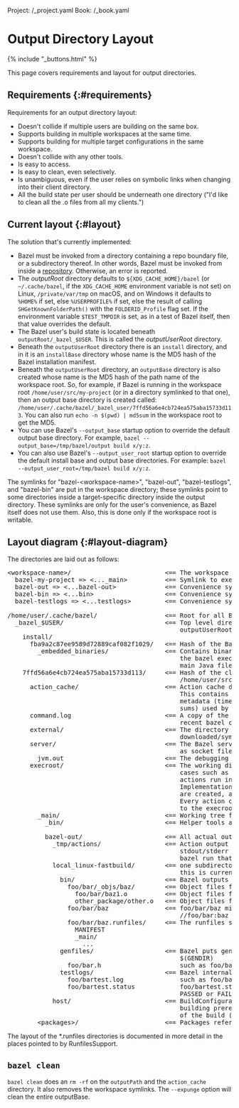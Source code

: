 Project: /_project.yaml
Book: /_book.yaml

# Output Directory Layout

{% include "_buttons.html" %}

This page covers requirements and layout for output directories.

## Requirements {:#requirements}

Requirements for an output directory layout:

* Doesn't collide if multiple users are building on the same box.
* Supports building in multiple workspaces at the same time.
* Supports building for multiple target configurations in the same workspace.
* Doesn't collide with any other tools.
* Is easy to access.
* Is easy to clean, even selectively.
* Is unambiguous, even if the user relies on symbolic links when changing into
  their client directory.
* All the build state per user should be underneath one directory ("I'd like to
  clean all the .o files from all my clients.")

## Current layout {:#layout}

The solution that's currently implemented:

* Bazel must be invoked from a directory containing a repo boundary file, or a
  subdirectory thereof. In other words, Bazel must be invoked from inside a
  [repository](../external/overview#repository). Otherwise, an error is
  reported.
* The _outputRoot_ directory defaults to `${XDG_CACHE_HOME}/bazel` (or
  `~/.cache/bazel`, if the `XDG_CACHE_HOME` environment variable is not set) on
  Linux, `/private/var/tmp` on macOS, and on Windows it defaults to `%HOME%` if
  set, else `%USERPROFILE%` if set, else the result of calling
  `SHGetKnownFolderPath()` with the `FOLDERID_Profile` flag set. If the
  environment variable `$TEST_TMPDIR` is set, as in a test of Bazel itself,
  then that value overrides the default.
* The Bazel user's build state is located beneath `outputRoot/_bazel_$USER`.
  This is called the _outputUserRoot_ directory.
* Beneath the `outputUserRoot` directory there is an `install` directory, and in
  it is an `installBase` directory whose name is the MD5 hash of the Bazel
  installation manifest.
* Beneath the `outputUserRoot` directory, an `outputBase` directory
  is also created whose name is the MD5 hash of the path name of the workspace
  root. So, for example, if Bazel is running in the workspace root
  `/home/user/src/my-project` (or in a directory symlinked to that one), then
  an output base directory is created called:
  `/home/user/.cache/bazel/_bazel_user/7ffd56a6e4cb724ea575aba15733d113`. You
  can also run `echo -n $(pwd) | md5sum` in the workspace root to get the MD5.
* You can use Bazel's `--output_base` startup option to override the default
  output base directory. For example,
  `bazel --output_base=/tmp/bazel/output build x/y:z`.
* You can also use Bazel's `--output_user_root` startup option to override the
  default install base and output base directories. For example:
  `bazel --output_user_root=/tmp/bazel build x/y:z`.

The symlinks for "bazel-&lt;workspace-name&gt;", "bazel-out", "bazel-testlogs",
and "bazel-bin" are put in the workspace directory; these symlinks point to some
directories inside a target-specific directory inside the output directory.
These symlinks are only for the user's convenience, as Bazel itself does not
use them. Also, this is done only if the workspace root is writable.

## Layout diagram {:#layout-diagram}

The directories are laid out as follows:

<pre>
&lt;workspace-name&gt;/                         <== The workspace root
  bazel-my-project => <..._main>          <== Symlink to execRoot
  bazel-out => <...bazel-out>             <== Convenience symlink to outputPath
  bazel-bin => <...bin>                   <== Convenience symlink to most recent written bin dir $(BINDIR)
  bazel-testlogs => <...testlogs>         <== Convenience symlink to the test logs directory

/home/user/.cache/bazel/                  <== Root for all Bazel output on a machine: outputRoot
  _bazel_$USER/                           <== Top level directory for a given user depends on the user name:
                                              outputUserRoot
    install/
      fba9a2c87ee9589d72889caf082f1029/   <== Hash of the Bazel install manifest: installBase
        _embedded_binaries/               <== Contains binaries and scripts unpacked from the data section of
                                              the bazel executable on first run (such as helper scripts and the
                                              main Java file BazelServer_deploy.jar)
    7ffd56a6e4cb724ea575aba15733d113/     <== Hash of the client's workspace root (such as
                                              /home/user/src/my-project): outputBase
      action_cache/                       <== Action cache directory hierarchy
                                              This contains the persistent record of the file
                                              metadata (timestamps, and perhaps eventually also MD5
                                              sums) used by the FilesystemValueChecker.
      command.log                         <== A copy of the stdout/stderr output from the most
                                              recent bazel command.
      external/                           <== The directory that remote repositories are
                                              downloaded/symlinked into.
      server/                             <== The Bazel server puts all server-related files (such
                                              as socket file, logs, etc) here.
        jvm.out                           <== The debugging output for the server.
      execroot/                           <== The working directory for all actions. For special
                                              cases such as sandboxing and remote execution, the
                                              actions run in a directory that mimics execroot.
                                              Implementation details, such as where the directories
                                              are created, are intentionally hidden from the action.
                                              Every action can access its inputs and outputs relative
                                              to the execroot directory.
        _main/                            <== Working tree for the Bazel build & root of symlink forest: execRoot
          _bin/                           <== Helper tools are linked from or copied to here.

          bazel-out/                      <== All actual output of the build is under here: outputPath
            _tmp/actions/                 <== Action output directory. This contains a file with the
                                              stdout/stderr for every action from the most recent
                                              bazel run that produced output.
            local_linux-fastbuild/        <== one subdirectory per unique target BuildConfiguration instance;
                                              this is currently encoded
              bin/                        <== Bazel outputs binaries for target configuration here: $(BINDIR)
                foo/bar/_objs/baz/        <== Object files for a cc_* rule named //foo/bar:baz
                  foo/bar/baz1.o          <== Object files from source //foo/bar:baz1.cc
                  other_package/other.o   <== Object files from source //other_package:other.cc
                foo/bar/baz               <== foo/bar/baz might be the artifact generated by a cc_binary named
                                              //foo/bar:baz
                foo/bar/baz.runfiles/     <== The runfiles symlink farm for the //foo/bar:baz executable.
                  MANIFEST
                  _main/
                    ...
              genfiles/                   <== Bazel puts generated source for the target configuration here:
                                              $(GENDIR)
                foo/bar.h                     such as foo/bar.h might be a headerfile generated by //foo:bargen
              testlogs/                   <== Bazel internal test runner puts test log files here
                foo/bartest.log               such as foo/bar.log might be an output of the //foo:bartest test with
                foo/bartest.status            foo/bartest.status containing exit status of the test (such as
                                              PASSED or FAILED (Exit 1), etc)
            host/                         <== BuildConfiguration for build host (user's workstation), for
                                              building prerequisite tools, that will be used in later stages
                                              of the build (ex: Protocol Compiler)
        &lt;packages&gt;/                       <== Packages referenced in the build appear as if under a regular workspace
</pre>

The layout of the \*.runfiles directories is documented in more detail in the places pointed to by RunfilesSupport.

## `bazel clean`

`bazel clean` does an `rm -rf` on the `outputPath` and the `action_cache`
directory. It also removes the workspace symlinks. The `--expunge` option
will clean the entire outputBase.
